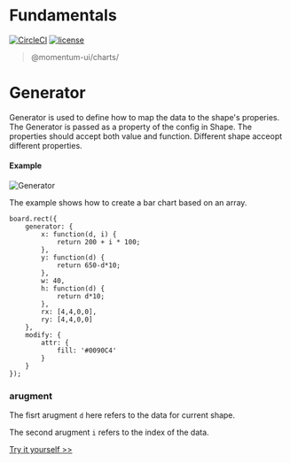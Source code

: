 # Fundamentals

[![CircleCI](https://img.shields.io/circleci/project/github/momentum-design/momentum-ui/main.svg)](https://circleci.com/gh/momentum-design/momentum-ui/)
[![license](https://img.shields.io/github/license/momentum-design/momentum-ui.svg?color=blueviolet)](https://github.com/momentum-design/momentum-ui/blob/main/charts/LICENSE)

> @momentum-ui/charts/

# Generator

Generator is used to define how to map the data to the shape's properies. The Generator is passed as a property of the config in Shape. The properties should accept both value and function. Different shape acceopt different properties.


#### Example

![Generator](https://screenshot.codepen.io/3315115.XWWoeRw.small.6b9cbf37-ad27-41be-8261-1923aacd75d3.png)

The example shows how to create a bar chart based on an array.

```
board.rect({
    generator: {
        x: function(d, i) {
            return 200 + i * 100;
        },
        y: function(d) {
            return 650-d*10;
        },
        w: 40,
        h: function(d) {
            return d*10;
        },
        rx: [4,4,0,0],
        ry: [4,4,0,0]
    },
    modify: {
        attr: {
            fill: '#0090C4'
        }
    }
});
```

### arugment

The fisrt arugment ```d``` here refers to the data for current shape.

The second arugment ```i``` refers to the index of the data.

[Try it yourself >>](https://codepen.io/arthusliang/pen/XWWoeRw)
